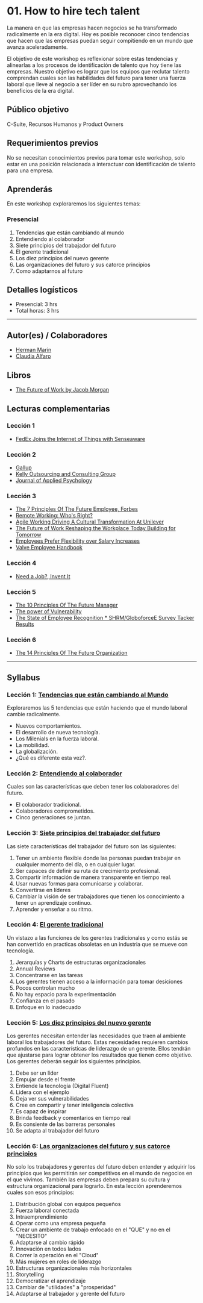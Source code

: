 # 01. How to hire tech talent

La manera en que las empresas hacen negocios se ha transformado radicalmente en la era digital. Hoy es posible reconocer cinco tendencias que hacen que las empresas puedan seguir compitiendo en un mundo que avanza aceleradamente.   

El objetivo de este workshop es reflexionar sobre estas tendencias y alinearlas a los procesos de identificación de talento que hoy tiene las empresas.
Nuestro objetivo es lograr que los equipos que reclutar talento comprendan cuales son las habilidades del futuro para tener una fuerza laboral que lleve al negocio a ser líder en su rubro aprovechando los beneficios de la era digital.

## Público objetivo

C-Suite, Recursos Humanos y Product Owners

## Requerimientos previos

No se necesitan conocimientos previos para tomar este workshop, solo estar en una posición relacionada a interactuar con identificación de talento para una empresa.

## Aprenderás

En este workshop exploraremos los siguientes temas:

### Presencial
1. Tendencias que están cambiando al mundo
2. Entendiendo al colaborador
3. Siete principios del trabajador del futuro
4. El gerente tradicional 
5. Los diez principios del nuevo gerente
6. Las organizaciones del futuro y sus catorce principios
7. Como adaptarnos al futuro

## Detalles logísticos

* Presencial: 3 hrs
* Total horas: 3 hrs

***

## Autor(es) / Colaboradores

* [Herman Marin](https://www.linkedin.com/in/herman-marin/)
* [Claudia Alfaro](https://www.linkedin.com/in/claudiaalfaro/)

## Libros

- [The Future of Work by Jacob Morgan](https://www.amazon.com/Future-Work-Attract-Competitive-Organization/dp/1118877241/ref=la_B00703V3WO_1_2?s=books&ie=UTF8&qid=1394472808&sr=1-2)

## Lecturas complementarias

### Lección 1
- [FedEx Joins the Internet of Things with Senseaware](https://readwrite.com/2009/12/04/fedex_joins_the_internet_of_things_with_senseaware/)

### Lección 2
- [Gallup](http://www.gallup.com/)
- [Kelly Outsourcing and Consulting Group](http://www.kellyservices.co.in/)
- [Journal of Applied Psychology](http://www.apa.org/pubs/journals/apl/)

### Lección 3
- [The 7 Principles Of The Future Employee, Forbes](https://www.forbes.com/sites/jacobmorgan/2014/11/11/the-7-principles-of-the-future-employee/#37654d5d4cac)
- [Remote Working: Who's Right?](https://www.forbes.com/sites/edwardlawler/2013/05/15/remote-working-whos-right/#36e736173a79)
- [Agile Working Driving A Cultural Transformation At Unilever](http://www.unwired.eu.com/WT12/asia/_pdfs/WORKTECH12Asia-Unilever.pdf)
- [The Future of Work Reshaping the Workplace Today Building for Tomorrow](https://thefutureorganization.com/future-work-research-report/)
- [Employees Prefer Flexibility over Salary Increases](https://www.recruiter.com/i/employees-prefer-flexibility-over-salary-increases/)
- [Valve Employee Handbook](http://www.valvesoftware.com/company/Valve_Handbook_LowRes.pdf)

### Lección 4
- [Need a Job?, Invent It](http://www.nytimes.com/2013/03/31/opinion/sunday/friedman-need-a-job-invent-it.html)

### Lección 5
- [The 10 Principles Of The Future Manager](https://www.forbes.com/sites/jacobmorgan/2014/11/20/the-10-principles-of-the-future-manager/#27a80f6762de)
- [The power of Vulnerability](https://www.ted.com/talks/brene_brown_on_vulnerability)
- [The State of Employee Recognition * SHRM/GloboforceE Survey Tacker Results](http://www.globoforce.com/gfblog/2011/the-state-of-employee-recognition-shrmgloboforce-survey-tracker-results/)

### Lección 6
- [The 14 Principles Of The Future Organization](https://www.forbes.com/forbes/welcome/?toURL=https://www.forbes.com/sites/jacobmorgan/2015/01/14/the-14-principles-of-the-future-organization/&refURL=https://www.google.com.pe/&referrer=https://www.google.com.pe/)

***

## Syllabus

### Lección 1: [Tendencias que están cambiando al Mundo](https://github.com/Laboratoria/executive-training/blob/00-how-to-hire-tech-talent/00-how-to-hire-tech-talent/01-tendencias-que-estan-formando-el-mundo.md)

Exploraremos las 5 tendencias que están haciendo que el mundo laboral cambie radicalmente. 
- Nuevos comportamientos.
- El desarrollo de nueva tecnología. 
- Los Milenials en la fuerza laboral.
- La mobilidad.
- La globalización.
- ¿Qué es diferente esta vez?.

### Lección 2: [Entendiendo al colaborador](https://github.com/Laboratoria/executive-training/blob/00-how-to-hire-tech-talent/00-how-to-hire-tech-talent/02-el-colaborador-y-sus-siete-principios.md)
Cuales son las características que deben tener los colaboradores del futuro.
- El colaborador tradicional.
- Colaboradores comprometidos.
- Cinco generaciones se juntan.

### Lección 3: [Siete principios del trabajador del futuro](https://github.com/Laboratoria/executive-training/blob/00-how-to-hire-tech-talent/00-how-to-hire-tech-talent/03-siete-principios-del-trabajador-del-futuro.md)
Las siete características del trabajador del futuro son las siguientes:
1. Tener un ambiente flexible donde las personas puedan trabajar en cualquier momento del día, o en cualquier lugar.
2. Ser capaces de definir su ruta de crecimiento profesional.
3. Compartir información de manera transparente en tiempo real.
4. Usar nuevas formas para comunicarse y colaborar.
5. Convertirse en líderes
6. Cambiar la visión de ser trabajadores que tienen los conocimiento a tener un aprendizaje continuo.
7. Aprender y enseñar a su ritmo.

### Lección 4: [El gerente tradicional](https://github.com/Laboratoria/executive-training/blob/00-how-to-hire-tech-talent/00-how-to-hire-tech-talent/04-el-manager-y-sus-diez-principios.md)
Un vistazo a las funciones de los gerentes tradicionales y como estás se han convertido en practicas obsoletas en un industria que se mueve con tecnología.
1. Jerarquías y Charts de estructuras organizacionales
2. Annual Reviews
3. Concentrarse en las tareas
4. Los gerentes tienen acceso a la información para tomar desiciones
5. Pocos controlan mucho
6. No hay espacio para la experimentación
7. Confianza en el pasado
8. Enfoque en lo inadecuado

### Lección 5: [Los diez principios del nuevo gerente](https://github.com/Laboratoria/executive-training/blob/00-how-to-hire-tech-talent/00-how-to-hire-tech-talent/05-los-diez-principios-del-nuevo-gerente.md)
Los gerentes necesitan entender las necesidades que traen al ambiente laboral los trabajadores del futuro. Estas necesidades requieren cambios profundos en las características de liderazgo de un gerente. Ellos tendrán que ajustarse para lograr obtener los resultados que tienen como objetivo. Los gerentes deberán seguir los siguientes principios.
1. Debe ser un líder
2. Empujar desde el frente
3. Entiende la tecnología (Digital Fluent)
4. Lidera con el ejemplo
5. Deja ver sus vulnerabilidades
6. Cree en compartir y tener inteligencia colectiva
7. Es capaz de inspirar
8. Brinda feedback y comentarios en tiempo real
9. Es consiente de las barreras personales
10. Se adapta al trabajador del futuro

### Lección 6: [Las organizaciones del futuro y sus catorce principios](https://github.com/Laboratoria/executive-training/blob/00-how-to-hire-tech-talent/00-how-to-hire-tech-talent/06-las-organizaciones-del-futuro-y-sus-catorce-principios.md)
No solo los trabajadores y gerentes del futuro deben entender y adquirir los principios que les permitirán ser competitivos en el mundo de negocios en el que vivimos. También las empresas deben prepara su cultura y estructura organizacional para lograrlo. En esta lección aprenderemos cuales son esos principios:
1. Distribución global con equipos pequeños
2. Fuerza laboral conectada
3. Intraemprendimiento
4. Operar como una empresa pequeña
5. Crear un ambiente de trabajo enfocado en el "QUE" y no en el "NECESITO" 
6. Adaptarse al cambio rápido
7. Innovación en todos lados
8. Correr la operación en el "Cloud"
9. Más mujeres en roles de liderazgo
10. Estructuras organizacionales más horizontales
11. Storytelling
12. Democratizar el aprendizaje
13. Cambiar de "utilidades" a "prosperidad"
14. Adaptarse al trabajador y gerente del futuro












